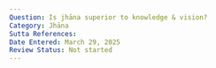 ```yaml
---
Question: Is jhāna superior to knowledge & vision?
Category: Jhāna
Sutta References:
Date Entered: March 29, 2025
Review Status: Not started
---
```

